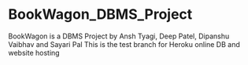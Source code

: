 # BookWagon_DBMS_Project
BookWagon is a DBMS Project by Ansh Tyagi, Deep Patel, Dipanshu Vaibhav and Sayari Pal
This is the test branch for Heroku online DB and website hosting

